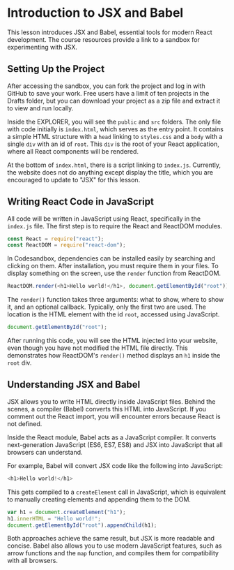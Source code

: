 # Introduction to JSX and Babel

This lesson introduces JSX and Babel, essential tools for modern React development. The course resources provide a link to a sandbox for experimenting with JSX.

## Setting Up the Project

After accessing the sandbox, you can fork the project and log in with GitHub to save your work. Free users have a limit of ten projects in the Drafts folder, but you can download your project as a zip file and extract it to view and run locally.

Inside the EXPLORER, you will see the `public` and `src` folders. The only file with code initially is `index.html`, which serves as the entry point. It contains a simple HTML structure with a `head` linking to `styles.css` and a `body` with a single `div` with an id of `root`. This `div` is the root of your React application, where all React components will be rendered.

At the bottom of `index.html`, there is a script linking to `index.js`. Currently, the website does not do anything except display the title, which you are encouraged to update to "JSX" for this lesson.

## Writing React Code in JavaScript

All code will be written in JavaScript using React, specifically in the `index.js` file. The first step is to require the React and ReactDOM modules.

```js
const React = require("react");
const ReactDOM = require("react-dom");
```

In Codesandbox, dependencies can be installed easily by searching and clicking on them. After installation, you must require them in your files. To display something on the screen, use the `render` function from ReactDOM.

```js
ReactDOM.render(<h1>Hello world!</h1>, document.getElementById("root"));
```

The `render()` function takes three arguments: what to show, where to show it, and an optional callback. Typically, only the first two are used. The location is the HTML element with the id `root`, accessed using JavaScript.

```js
document.getElementById("root");
```

After running this code, you will see the HTML injected into your website, even though you have not modified the HTML file directly. This demonstrates how ReactDOM's `render()` method displays an `h1` inside the `root` div.

## Understanding JSX and Babel

JSX allows you to write HTML directly inside JavaScript files. Behind the scenes, a compiler (Babel) converts this HTML into JavaScript. If you comment out the React import, you will encounter errors because React is not defined.

Inside the React module, Babel acts as a JavaScript compiler. It converts next-generation JavaScript (ES6, ES7, ES8) and JSX into JavaScript that all browsers can understand.

For example, Babel will convert JSX code like the following into JavaScript:

```js
<h1>Hello world!</h1>
```

This gets compiled to a `createElement` call in JavaScript, which is equivalent to manually creating elements and appending them to the DOM.

```js
var h1 = document.createElement("h1");
h1.innerHTML = "Hello world!";
document.getElementById("root").appendChild(h1);
```

Both approaches achieve the same result, but JSX is more readable and concise. Babel also allows you to use modern JavaScript features, such as arrow functions and the `map` function, and compiles them for compatibility with all browsers.
